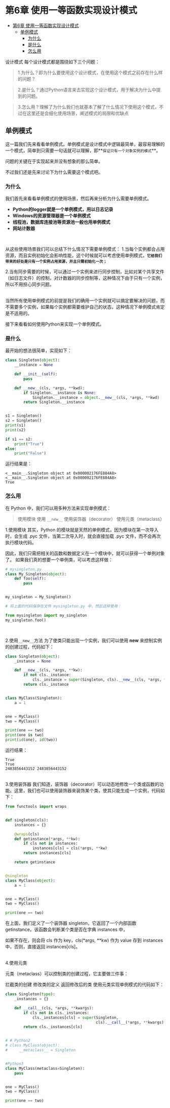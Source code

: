 # 第6章 使用一等函数实现设计模式

<!-- TOC -->

- [第6章 使用一等函数实现设计模式](#第6章-使用一等函数实现设计模式)
    - [单例模式](#单例模式)
        - [为什么](#为什么)
        - [是什么](#是什么)
        - [怎么用](#怎么用)

<!-- /TOC -->
设计模式
每个设计模式都是围绕如下三个问题：

>1.为什么？即为什么要使用这个设计模式，在使用这个模式之前存在什么样的问题？

>2.是什么？通过Python语言来去实现这个设计模式，用于解决为什么中提到的问题。

>3.怎么用？理解了为什么我们也就基本了解了什么情况下使用这个模式，不过在这里还是会细化使用场景，阐述模式的局限和优缺点


## 单例模式
这一篇我们先来看看单例模式。单例模式是设计模式中逻辑最简单，最容易理解的一个模式，简单到只需要一句话就可以理解，即**`保证只有一个对象实例的模式`**。

问题的关键在于实现起来并没有想象的那么简单。

不过我们还是先来讨论下为什么需要这个模式吧。

### 为什么

我们首先来看看单例模式的使用场景，然后再来分析为什么需要单例模式。
*  **Python的logger就是一个单例模式，用以日志记录**
* **Windows的资源管理器是一个单例模式**
* **线程池，数据库连接池等资源池一般也用单例模式**
* **网站计数器**

<br>

从这些使用场景我们可以总结下什么情况下需要单例模式：
1.当每个实例都会占用资源，而且实例初始化会影响性能，这个时候就可以考虑使用单例模式，**`它给我们带来的好处是只有一个实例占用资源，并且只需初始化一次；`**

2.当有同步需要的时候，可以通过一个实例来进行同步控制，比如对某个共享文件（如日志文件）的控制，对计数器的同步控制等，这种情况下由于只有一个实例，所以不用担心同步问题。

<br>
当然所有使用单例模式的前提是我们的确用一个实例就可以搞定要解决的问题，而不需要多个实例，如果每个实例都需要维护自己的状态，这种情况下单例模式肯定是不适用的。


接下来看看如何使用Python来实现一个单例模式。

### 是什么

最开始的想法很简单，实现如下：

```python
class Singleton(object):
    __instance = None

    def __init__(self):
        pass

    def __new__(cls, *args, **kwd):
        if Singleton.__instance is None:
            Singleton.__instance = object.__new__(cls, *args, **kwd)
        return Singleton.__instance


s1 = Singleton()
s2 = Singleton()
print(s1)
print(s2)

if s1 == s2:
    print("True")
else:
    print("False")

```

运行结果是：
```
<__main__.Singleton object at 0x000002176FE884A8>
<__main__.Singleton object at 0x000002176FE884A8>
True

```

### 怎么用

在 Python 中，我们可以用多种方法来实现单例模式：

> 使用模块
使用 `__new__`
使用装饰器（decorator）
使用元类（metaclass）


1.使用模块
其实，Python 的模块就是天然的单例模式，因为模块在第一次导入时，会生成 .pyc 文件，当第二次导入时，就会直接加载 .pyc 文件，而不会再次执行模块代码。

因此，我们只需把相关的函数和数据定义在一个模块中，就可以获得一个单例对象了。
如果我们真的想要一个单例类，可以考虑这样做：

```python
# mysingleton.py
class My_Singleton(object):
    def foo(self):
        pass


my_singleton = My_Singleton()

# 将上面的代码保存在文件 mysingleton.py 中，然后这样使用：

from mysingleton import my_singleton
my_singleton.foo()

```
<br>

2.使用`__new__`方法
为了使类只能出现一个实例，我们可以使用 __new__ 来控制实例的创建过程，代码如下：

```python
class Singleton(object):
    _instance = None

    def __new__(cls, *args, **kw):
        if not cls._instance:
            cls._instance = super(Singleton, cls).__new__(cls, *args, **kw)
        return cls._instance


class MyClass(Singleton):
    a = 1


one = MyClass()
two = MyClass()

print(one == two)
print(one is two)
print(id(one), id(two))
```

运行结果：
```
True
True
2483856443152 2483856443152
```
<br>
3.使用装饰器
我们知道，装饰器（decorator）可以动态地修改一个类或函数的功能。这里，我们也可以使用装饰器来装饰某个类，使其只能生成一个实例，代码如下：

```python
from functools import wraps


def singleton(cls):
    instances = {}

    @wraps(cls)
    def getinstance(*args, **kw):
        if cls not in instances:
            instances[cls] = cls(*args, **kw)
        return instances[cls]

    return getinstance


@singleton
class MyClass(object):
    a = 1


one = MyClass()
two = MyClass()

print(one == two)

```

在上面，我们定义了一个装饰器 singleton，它返回了一个内部函数 getinstance，该函数会判断某个类是否在字典 instances 中，

如果不存在，则会将 cls 作为 key，cls(*args, **kw) 作为 value 存到 instances 中，否则，直接返回 instances[cls]。

<br>
4.使用元类

元类（metaclass）可以控制类的创建过程，它主要做三件事：

拦截类的创建
修改类的定义
返回修改后的类
使用元类实现单例模式的代码如下：

```python
class Singleton(type):
    _instances = {}

    def __call__(cls, *args, **kwargs):
        if cls not in cls._instances:
            cls._instances[cls] = super(Singleton,
                                        cls).__call__(*args, **kwargs)
        return cls._instances[cls]


# # Python2
# class MyClass(object):
#     __metaclass__ = Singleton


#Python3
class MyClass(metaclass=Singleton):
    pass


one = MyClass()
two = MyClass()

print(one == two)

```
